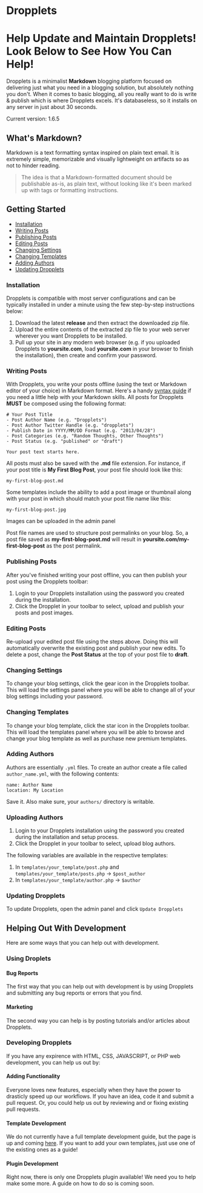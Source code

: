 Dropplets
=========

# Help Update and Maintain Dropplets! Look Below to See How You Can Help!

Dropplets is a minimalist **Markdown** blogging platform focused on delivering just what you need in a blogging solution, but absolutely nothing you don't. When it comes to basic blogging, all you really want to do is write & publish which is where Dropplets excels. It's databaseless, so it installs on any server in just about 30 seconds. 

Current version: 1.6.5

## What's Markdown?
Markdown is a text formatting syntax inspired on plain text email. It is extremely simple, memorizable and visually lightweight on artifacts so as not to hinder reading.

> The idea is that a Markdown-formatted document should be publishable as-is, as plain text, without looking like it's been marked up with tags or formatting instructions.

## Getting Started
- [Installation](#installation)
- [Writing Posts](#writing-posts)
- [Publishing Posts](#publishing-posts)
- [Editing Posts](#editing-posts)
- [Changing Settings](#changing-settings)
- [Changing Templates](#changing-templates)
- [Adding Authors](#adding-authors)
- [Updating Dropplets](#updating-dropplets)

### Installation
Dropplets is compatible with most server configurations and can be typically installed in under a minute using the few step-by-step instructions below:

1. Download the latest **release** and then extract the downloaded zip file.
3. Upload the entire contents of the extracted zip file to your web server wherever you want Dropplets to be installed. 
4. Pull up your site in any modern web browser (e.g. if you uploaded Dropplets to **yoursite.com**, load **yoursite.com** in your browser to finish the installation), then create and confirm your password.

### Writing Posts
With Dropplets, you write your posts offline (using the text or Markdown editor of your choice) in Markdown format. Here's a handy [syntax guide](https://github.com/circa75/dropplets/wiki/Markdown-Syntax-Guide) if you need a little help with your Markdown skills. All posts for Dropplets **MUST** be composed using the following format:

    # Your Post Title
    - Post Author Name (e.g. "Dropplets")
    - Post Author Twitter Handle (e.g. "dropplets")
    - Publish Date in YYYY/MM/DD Format (e.g. "2013/04/28")
    - Post Categories (e.g. "Random Thoughts, Other Thoughts")
    - Post Status (e.g. "published" or "draft")

    Your post text starts here. 
    
All posts must also be saved with the **.md** file extension. For instance, if your post title is **My First Blog Post**, your post file should look like this:

    my-first-blog-post.md

Some templates include the ability to add a post image or thumbnail along with your post in which should match your post file name like this:

    my-first-blog-post.jpg

Images can be uploaded in the admin panel

Post file names are used to structure post permalinks on your blog. So, a post file saved as **my-first-blog-post.md** will result in **yoursite.com/my-first-blog-post** as the post permalink.

### Publishing Posts
After you've finished writing your post offline, you can then publish your post using the Dropplets toolbar:

1. Login to your Dropplets installation using the password you created during the installation.
2. Click the Dropplet in your toolbar to select, upload and publish your posts and post images.

### Editing Posts
Re-upload your edited post file using the steps above. Doing this will automatically overwrite the existing post and publish your new edits. To delete a post, change the **Post Status** at the top of your post file to **draft**.

### Changing Settings
To change your blog settings, click the gear icon in the Dropplets toolbar. This will load the settings panel where you will be able to change all of your blog settings including your password.

### Changing Templates
To change your blog template, click the star icon in the Dropplets toolbar. This will load the templates panel where you will be able to browse and change your blog template as well as purchase new premium templates.

### Adding Authors
Authors are essentially `.yml` files. To create an author create a file called `author_name.yml`, with the following contents:

    name: Author Name
    location: My Location

Save it. Also make sure, your `authors/` directory is writable.

### Uploading Authors

1. Login to your Dropplets installation using the password you created during the installation and setup process.
2. Click the Dropplet in your toolbar to select, upload blog authors.

The following variables are available in the respective templates:

1. In `templates/your_template/post.php` and `templates/your_template/posts.php` -> `$post_author`
2. In `templates/your_template/author.php` -> `$author`

### Updating Dropplets
To update Dropplets, open the admin panel and click `Update Dropplets`

## Helping Out With Development
Here are some ways that you can help out with development.

### Using Droplets

#### Bug Reports
The first way that you can help out with development is by using Dropplets and submitting any bug reports or errors that you find.

#### Marketing
The second way you can help is by posting tutorials and/or articles about Dropplets.

### Developing Dropplets

If you have any expirence with HTML, CSS, JAVASCRIPT, or PHP web development, you can help us out by:

#### Adding Functionality
Everyone loves new features, especially when they have the power to drasticly speed up our workflows. If you have an idea, code it and submit a pull request. 
Or, you could help us out by reviewing and or fixing existing pull requests.

#### Template Development
We do not currently have a full template development guide, but the page is up and coming [here](#). If you want to add your own templates, just use one of the existing ones as a guide!

#### Plugin Development
Right now, there is only one Dropplets plugin available! We need you to help make some more. A guide on how to do so is coming soon.